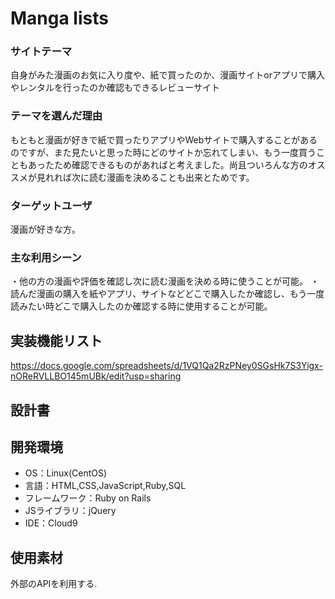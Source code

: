# Manga lists

### サイトテーマ
自身がみた漫画のお気に入り度や、紙で買ったのか、漫画サイトorアプリで購入やレンタルを行ったのか確認もできるレビューサイト

### テーマを選んだ理由
もともと漫画が好きで紙で買ったりアプリやWebサイトで購入することがあるのですが、また見たいと思った時にどのサイトか忘れてしまい、もう一度買うこともあったため確認できるものがあればと考えました。尚且ついろんな方のオススメが見れれば次に読む漫画を決めることも出来とためです。

### ターゲットユーザ
漫画が好きな方。

### 主な利用シーン
・他の方の漫画や評価を確認し次に読む漫画を決める時に使うことが可能。
・読んだ漫画の購入を紙やアプリ、サイトなどどこで購入したか確認し、もう一度読みたい時どこで購入したのか確認する時に使用することが可能。

## 実装機能リスト
https://docs.google.com/spreadsheets/d/1VQ1Qa2RzPNey0SGsHk7S3Yigx-nOReRVLLBO145mUBk/edit?usp=sharing

## 設計書


## 開発環境
- OS：Linux(CentOS)
- 言語：HTML,CSS,JavaScript,Ruby,SQL
- フレームワーク：Ruby on Rails
- JSライブラリ：jQuery
- IDE：Cloud9

## 使用素材

外部のAPIを利用する.
